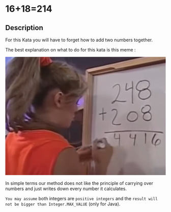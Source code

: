 # 16+18=214

## Description

For this Kata you will have to forget how to add two numbers together.

The best explanation on what to do for this kata is this meme :

![meme](img/meme.png)

In simple terms our method does not like the principle of carrying over numbers and just writes down every number it calculates.

`You may assume` both integers are `positive integers` and the `result will not be bigger than Integer.MAX_VALUE` (only for Java).
